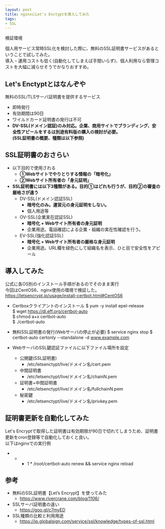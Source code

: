 ```yaml
---
layout: post
title: nginxにLet's Enctyptを導入してみた
tags: 
- SSL
---
```

検証環境
  
<!-- more -->
個人用サービス常時SSL化を検討した際に、無料のSSL証明書サービスがあるということで試してみた。  
導入・運用コストも低く(自動化してしまえば手間いらず)、個人利用なら管理コストを大幅に減らせそうでかなりおすすめ。

## Let's Enctyptとはなんぞや
無料のSSL/TLSサーバ証明書を提供するサービス
- 即時発行
- 有効期間は90日
- ワイルドカード証明書の発行は不可
- **DV-SSL(ドメイン認証)のみ対応。企業、商用サイトでブランディング、安全性アピールをするは別途有料版の購入の検討が必要。**  
**(SSL証明書の概要、種類は以下参照)**

## SSL証明書のおさらい
- 以下目的で使用される
  - **①Webサイトでやりとりする情報の「暗号化」**
  - **②Webサイト所有者の「身元証明」**
- **SSL証明書には以下3種類がある。目的①はどれも行うが、目的②の審査の厳格さが違う**
  - DV-SSL(ドメイン認証SSL)
    - **暗号化のみ。運営元の身元証明をしない。**
    - 個人用途等
  - OV-SSL(企業実在認証SSL)
    - **暗号化 + Webサイト所有者の身元証明**
    - 企業用途。電話確認による企業・組織の実在性確認を行う。
  - EV-SSL(強化認証SSL)
    - **暗号化 + Webサイト所有者の厳格な身元証明**
    - 企業用途。URL欄を緑色にして組織名を表示、ひと目で安全性をアピール


## 導入してみた
公式に各OS別のインストール手順があるのでそのまま実行  
今回はCentOS6、nginx使用の環境で検証した。  
https://letsencrypt.jp/usage/install-certbot.html#CentOS6

- Certboxクライアントのインストール
$ yum -y install epel-release  
$ wget https://dl.eff.org/certbot-auto  
$ chmod a+x certbot-auto  
$ ./certbot-auto  

- 無料SSL証明書の発行(Webサーバの停止が必要)
$ service nginx stop
$ certbot-auto certonly --standalone -d www.example.com

- WebサーバのSSL鍵認証ファイルに以下ファイル場所を設定
  - 公開鍵(SSL証明書)
    - /etc/letsenctypt/live/ドメイン名/cert.pem
  - 中間証明書
    - /etc/letsenctypt/live/ドメイン名/chainN.pem
  - 証明書+中間証明書
    - /etc/letsenctypt/live/ドメイン名/fullchainN.pem
  - 秘密鍵
    - /etc/letsenctypt/live/ドメイン名/privkey.pem

##  証明書更新を自動化してみた
Let's Encryptで取得した証明書は有効期限が90日で切れてしまうため、証明書更新をcron登録等で自動化しておくと良い。  
以下はnginxでの実行例  
* * * 1 * /root/certbot-auto renew && service nginx reload

## 参考
- 無料のSSL証明書【Let’s Encrypt】を使ってみた
  - https://www.rivercrane.com/blog/1106/
- SSLサーバ証明書の違い
  - https://goo.gl/c7myED
- SSL種類の比較と利用用途
  - https://jp.globalsign.com/service/ssl/knowledge/types-of-ssl.html
